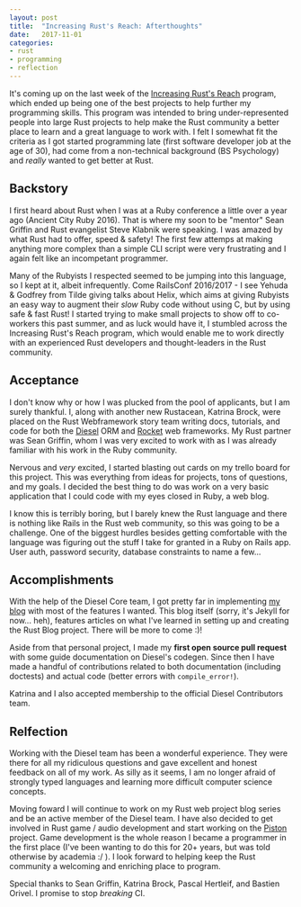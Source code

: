 ```yaml
---
layout: post
title:  "Increasing Rust's Reach: Afterthoughts"
date:   2017-11-01
categories:
- rust
- programming
- reflection
---
```


It's coming up on the last week of the [Increasing Rust's Reach] program,
which ended up being one of the best projects to help further my programming skills.
This program was intended to bring under-represented people into large Rust projects
to help make the Rust community a better place to learn and a great language to work with.
I felt I somewhat fit the criteria as I got started programming late (first software developer job at the age of 30),
had come from a non-technical background (BS Psychology) and *really* wanted to get better at Rust.

## Backstory

I first heard about Rust when I was at a Ruby conference a little over a year ago (Ancient City Ruby 2016).
That is where my soon to be "mentor" Sean Griffin and Rust evangelist Steve Klabnik were speaking.
I was amazed by what Rust had to offer, speed & safety!
The first few attemps at making anything more complex than a simple CLI script 
were very frustrating and I again felt like an incompetant programmer.

Many of the Rubyists I respected seemed to be jumping into this language,
so I kept at it, albeit infrequently.
Come RailsConf 2016/2017 - I see Yehuda & Godfrey from Tilde giving talks about Helix,
which aims at giving Rubyists an easy way to augment their *slow* Ruby code without using C,
but by using safe & fast Rust!
I started trying to make small projects to show off to co-workers this past summer,
and as luck would have it,
I stumbled across the Increasing Rust's Reach program,
which would enable me to work directly with an experienced Rust developers and thought-leaders
in the Rust community.

## Acceptance

I don't know why or how I was plucked from the pool of applicants, but I am surely thankful.
I, along with another new Rustacean, Katrina Brock,
were placed on the Rust Webframework story team writing docs,
tutorials, and code for both the [Diesel] ORM and [Rocket] web frameworks. 
My Rust partner was Sean Griffin, 
whom I was very excited to work with as I was already familiar with his work in the Ruby community.

Nervous and *very* excited, I started blasting out cards on my trello board for this project.
This was everything from ideas for projects, tons of questions, and my goals.
I decided the best thing to do was work on a very basic application that I could code with my eyes closed in Ruby,
a web blog.

I know this is terribly boring, 
but I barely knew the Rust language and there is nothing like Rails in the Rust web community,
so this was going to be a challenge.
One of the biggest hurdles besides getting comfortable with the language was figuring out the 
stuff I take for granted in a Ruby on Rails app.
User auth, password security, database constraints to name a few...

## Accomplishments

With the help of the Diesel Core team,
I got pretty far in implementing [my blog] with most of the features I wanted.
This blog itself (sorry, it's Jekyll for now... heh),
features articles on what I've learned in setting up and creating the Rust Blog project.
There will be more to come :)!

[my blog]: https://github.com/notryanb/rust-blog-demo

Aside from that personal project,
I made my **first open source pull request** with some guide documentation on Diesel's codegen.
Since then I have made a handful of contributions related to both documentation (including doctests)
and actual code (better errors with `compile_error!`). 

Katrina and I also accepted membership to the official Diesel Contributors team.

## Relfection

Working with the Diesel team has been a wonderful experience.
They were there for all my ridiculous questions and gave excellent and honest feedback
on all of my work.
As silly as it seems,
I am no longer afraid of strongly typed languages
and learning more difficult computer science concepts.

Moving foward I will continue to work on my Rust web project blog series
and be an active member of the Diesel team.
I have also decided to get involved in Rust game / audio development and start working
on the [Piston] project.
Game development is the whole reason I became a programmer in the first place
(I've been wanting to do this for 20+ years, but was told otherwise by academia :/ ).
I look forward to helping keep the Rust community a welcoming and enriching place to program.

Special thanks to Sean Griffin, Katrina Brock, Pascal Hertleif, and Bastien Orivel.
I promise to stop *breaking* CI.

[Piston]: https://github.com/PistonDevelopers/piston









[Increasing Rust's Reach]: https://blog.rust-lang.org/2017/06/27/Increasing-Rusts-Reach.html
[Diesel]: http://diesel.rs
[Rocket]: https://rocket.rs

